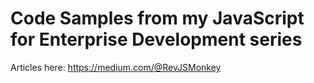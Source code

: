 # Code Samples from my JavaScript for Enterprise Development series

Articles here: https://medium.com/@RevJSMonkey